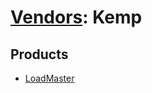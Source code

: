 # [Vendors](README.md): Kemp

## Products

- [LoadMaster](../products/e0763d80-29ce-43a0-b0ab-69c621abb3eb.md)
